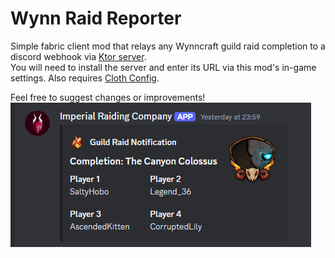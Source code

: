 # Wynn Raid Reporter

Simple fabric client mod that relays any Wynncraft guild raid completion to a discord webhook via
[Ktor server](https://github.com/otcathatsya/wynn-raid-relay).<br>
You will need to install the server and enter its URL via this mod's in-game settings.
Also requires [Cloth Config](https://modrinth.com/mod/cloth-config/versions).

Feel free to suggest changes or improvements!<br>
![img.png](src/main/resources/assets/imp/imgs/discord_sample.png)
